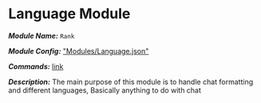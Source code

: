 # Language Module

***Module Name:*** `Rank`

***Module Config:*** ["Modules/Language.json"](../config/Language)

***Commands:*** [link](https://se-wiki.wurmatron.io/commands#language-module)

***Description:*** The main purpose of this module is to handle chat formatting and different languages, Basically anything to do with chat

